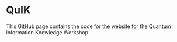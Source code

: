 # QuIK
This GitHub page contains the code for the website for the Quantum Information Knowledge Workshop. 
